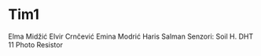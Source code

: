# Tim1
Elma Midžić Elvir Crnčević Emina Modrić Haris Salman
Senzori:
  Soil H.
  DHT 11
  Photo Resistor
